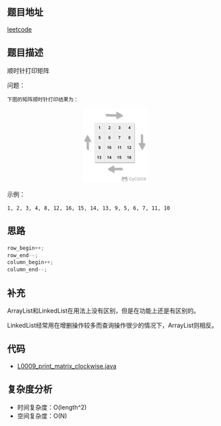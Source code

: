 <!--
 * @Date        : 2020-05-02 20:37:47
 * @LastEditors : anlzou
 * @Github      : https://github.com/anlzou
 * @LastEditTime: 2020-10-24 20:09:54
 * @FilePath    : \algorithm\problems\leetcode\problems.md
 * @Describe    : 
 -->
## 题目地址

[leetcode](https://www.nowcoder.com/practice/9b4c81a02cd34f76be2659fa0d54342a)

## 题目描述
顺时针打印矩阵

问题：
```
下图的矩阵顺时针打印结果为：
```
<div align=center><img src="../../resource/img/csnotes29.png" width="30%" height="30%"></div>

示例：
```
1, 2, 3, 4, 8, 12, 16, 15, 14, 13, 9, 5, 6, 7, 11, 10
```

## 思路
```java
row_begin++;
row_end--;
column_begin++;
column_end--;
```

## 补充
ArrayList和LinkedList在用法上没有区别，但是在功能上还是有区别的。

LinkedList经常用在增删操作较多而查询操作很少的情况下，ArrayList则相反。

## 代码
- [L0009_print_matrix_clockwise.java](../../code/code_leetcode/L0009_print_matrix_clockwise.java)

## 复杂度分析

- 时间复杂度：O(length^2)
- 空间复杂度：O(N)